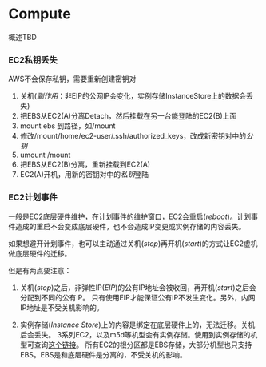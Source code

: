 # Compute
概述TBD

### EC2私钥丢失

AWS不会保存私钥，需要重新创建密钥对
1. 关机(*副作用*：非EIP的公网IP会变化，实例存储InstanceStore上的数据会丢失)
2. 把EBS从EC2(A)分离Detach，然后挂载在另一台能登陆的EC2(B)上面
3. mount ebs 到路径，如/mount
4. 修改/mount/home/ec2-user/.ssh/authorized_keys，改成新密钥对中的*公钥*
5. umount /mount
6. 把EBS从EC2(B)分离，重新挂载到EC2(A)
7. EC2(A)开机，用新的密钥对中的*私钥*登陆

### EC2计划事件

一般是EC2底层硬件维护，在计划事件的维护窗口，EC2会重启(*reboot*)。计划事件造成的重启不会变成底层硬件，也不会造成IP变更或实例存储的内容丢失。

如果想避开计划事件，也可以主动通过关机(*stop*)再开机(*start*)的方式让EC2虚机做底层硬件的迁移。

但是有两点要注意：

1. 关机(*stop*)之后，非弹性IP(*EIP*)的公有IP地址会被收回，再开机(*start*)之后会分配到不同的公有IP。
   只有使用EIP才能保证公有IP不发生变化。另外，内网IP地址是不受关机影响的。

2. 实例存储(*Instance Store*)上的内容是绑定在底层硬件上的，无法迁移。关机后会丢失。
   3系列EC2，以及m5d等机型会有实例存储。使用到实例存储的机型可查询[这个链接](https://www.cisco.com/c/en/us/products/collateral/security/firepower-2100-series/datasheet-c78-742473.html)。
   所有EC2的根分区都是EBS存储，大部分机型也只支持EBS。EBS是和底层硬件是分离的，不受关机的影响。

